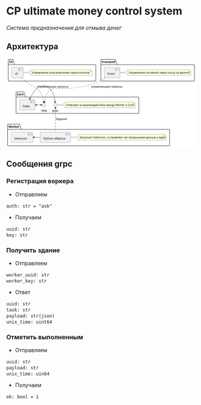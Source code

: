 # CP ultimate money control system
*Система предназначения для отмыва денег*

## Архитектура
![Арх](/docs/Архитектура.svg)

## Сообщения grpc
### Регистрация воркера
- Отправляем
```
auth: str = "ask"
```
- Получаем
```
uuid: str
key: str
```

### Получить здание
- Отправляем
```
worker_uuid: str
worker_key: str
```
- Ответ
```
uuid: str
task: str
payload: str(json)
unix_time: uint64
```

### Отметить выполненным
- Отправляем
```
uuid: str
payload: str
unix_time: uin64
```
- Получаем
```
ok: bool = 1
```